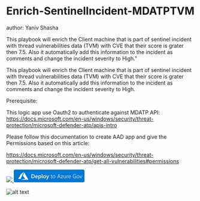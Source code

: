 # Enrich-SentinelIncident-MDATPTVM
author: Yaniv Shasha

This playbook will enrich the Client machine that is part of sentinel incident with thread vulnerabilities data (TVM) with CVE that their score is grater then 7.5.
Also it automatically add this information to the incident as comments and change the incident severity to High."

This playbook will enrich the Client machine that is part of sentinel incident with thread vulnerabilities data (TVM) with CVE that their score is grater then 7.5.
Also it automatically add this information to the incident as comments and change the incident severity to High.

Prerequisite:

This logic app use Oauth2 to authenticate against MDATP API:
https://docs.microsoft.com/en-us/windows/security/threat-protection/microsoft-defender-atp/apis-intro 

Please follow this documentation to create AAD app and give the Permissions based on this article:

https://docs.microsoft.com/en-us/windows/security/threat-protection/microsoft-defender-atp/get-all-vulnerabilities#permissions

<a href="https://azuredeploy.net/?repository=https://github.com/Yaniv-Shasha/Sentinel/tree/master/Playbooks/Enrich-SentinelIncident-MDATPTVM" target="_blank">
    <img src="http://azuredeploy.net/deploybutton.png"/>
</a>
<a href="https://portal.azure.us/#create/Microsoft.Template/uri/https%3A%2F%2Fraw.githubusercontent.com%2FYaniv-Shasha%2FSentinel%2Fmaster%2FPlaybooks%2FEnrich-SentinelIncident-MDATPTVM%2Fazuredeploy.json" target="_blank">
<img src="https://raw.githubusercontent.com/Azure/azure-quickstart-templates/master/1-CONTRIBUTION-GUIDE/images/deploytoazuregov.png"/>
</a>


![alt text](https://raw.githubusercontent.com/Yaniv-Shasha/Sentinel/master/Playbooks/Enrich-SentinelIncident-MDATPTVM/pic/1.PNG
)<br><br>

